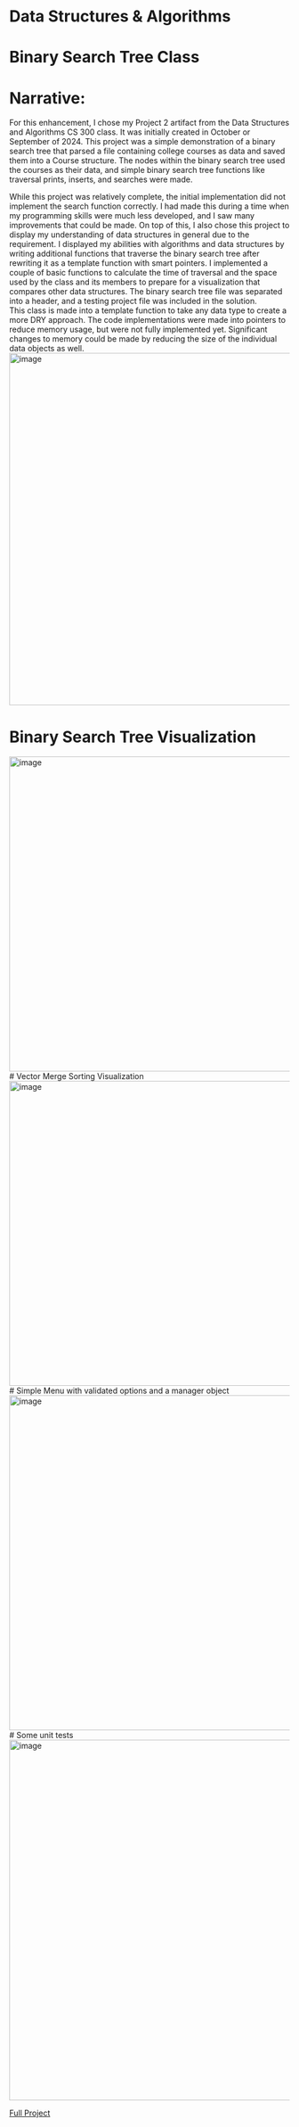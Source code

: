 # Data Structures & Algorithms

# Binary Search Tree Class

# Narrative:
For this enhancement, I chose my Project 2 artifact from the Data Structures and Algorithms CS 300 class. It was initially created in October or September of 2024. This project was a simple demonstration of a binary search tree that parsed a file containing college courses as data and saved them into a Course structure. The nodes within the binary search tree used the courses as their data, and simple binary search tree functions like traversal prints, inserts, and searches were made. 

While this project was relatively complete, the initial implementation did not implement the search function correctly. I had made this during a time when my programming skills were much less developed, and I saw many improvements that could be made. On top of this, I also chose this project to display my understanding of data structures in general due to the requirement. I displayed my abilities with algorithms and data structures by writing additional functions that traverse the binary search tree after rewriting it as a template function with smart pointers. I implemented a couple of basic functions to calculate the time of traversal and the space used by the class and its members to prepare for a visualization that compares other data structures. The binary search tree file was separated into a header, and a testing project file was included in the solution. 
<br>
This class is made into a template function to take any data type to create a more DRY approach. 
The code implementations were made into pointers to reduce memory usage, but were not fully implemented yet.
Significant changes to memory could be made by reducing the size of the individual data objects as well.
<br>
<img width="829" height="632" alt="image" src="https://github.com/user-attachments/assets/5a3877a5-3916-4cf5-8fa8-e19b69b12b32" />
<br>
# Binary Search Tree Visualization
<img width="643" height="565" alt="image" src="https://github.com/user-attachments/assets/4d2f3cbf-77ff-4b0a-bbad-4ec52ac4837a" />
<br>
# Vector Merge Sorting Visualization
<img width="644" height="547" alt="image" src="https://github.com/user-attachments/assets/131e4b43-65cc-4d2e-ac64-75675e5aefbd" />
<br>
# Simple Menu with validated options and a manager object
<img width="1480" height="601" alt="image" src="https://github.com/user-attachments/assets/19c5ead1-08d8-4c7a-81c7-d8a03ac02f50" />
<br>
# Some unit tests
<img width="1416" height="647" alt="image" src="https://github.com/user-attachments/assets/2c9b5df4-020d-4808-ae9f-8f35378ecd05" />

<a href="https://github.com/alleviationz/CS-300-Data_Structures_Algorithms">Full Project</a>
